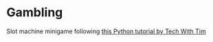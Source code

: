 # Gambling

Slot machine minigame following [this Python tutorial by Tech With Tim](https://www.youtube.com/watch?v=th4OBktqK1I)
